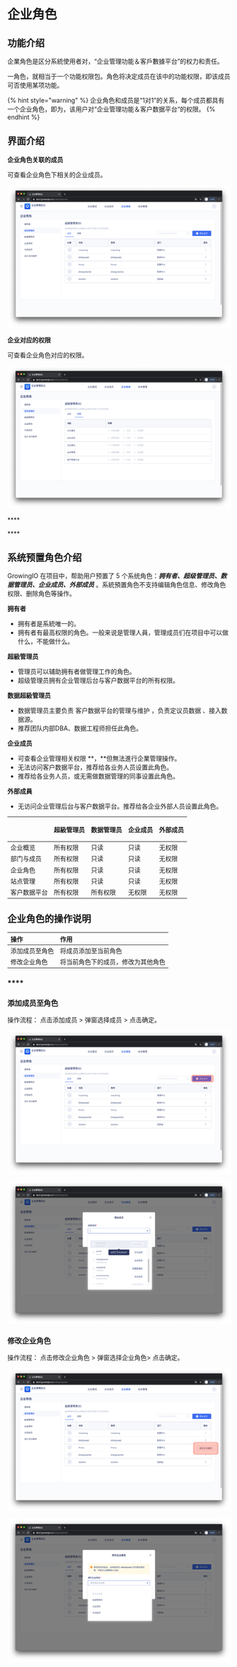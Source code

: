 # 企业角色

## 功能介绍

企業角色是区分系統使用者对，“企业管理功能＆客戶數據平台”的权力和责任。

一角色，就相当于一个功能权限包。角色将决定成员在该中的功能权限，即该成员可否使用某项功能。

{% hint style="warning" %}
企业角色和成员是“1对1”的关系，每个成员都具有一个企业角色，即为，该用户对“企业管理功能＆客户数据平台“的权限。
{% endhint %}

## 界面介绍

**企业角色关联的成员**

可查看企业角色下相关的企业成员。

![](../../.gitbook/assets/ying-mu-jie-tu-20201117-xia-wu-2.53.00.png)

**企业对应的权限**

可查看企业角色对应的权限。

![](../../.gitbook/assets/ying-mu-jie-tu-20201117-xia-wu-3.12.53.png)

\*\*\*\*

\*\*\*\*

## **系统预置角色介绍**

GrowingIO 在项目中，帮助用户预置了 5 个系统角色：_**拥有者、超级管理员、数据管理员、企业成员、外部成员**_ 。系統預置角色不支持编辑角色信息、修改角色权限、删除角色等操作。



**拥有者**

* 拥有者是系統唯一的。 
* 拥有者有最高权限的角色。一般来说是管理人員，管理成员们在项目中可以做什么，不能做什么。



**超級管理员**

* 管理员可以辅助拥有者做管理工作的角色。
* 超级管理员拥有企业管理后台与客户数据平台的所有权限。



**数据超級管理员**

* 数据管理员主要负责 客户数据平台的管理与维护 ，负责定议员数据 、接入数据源。 
* 推荐团队内部DBA、数据工程师担任此角色。



**企业成员**

* 可查看企业管理相关权限 **，**但無法進行企業管理操作。 
* 无法访问客户数据平台，推荐给各业务人员设置此角色。
* 推荐给各业务人员，或无需做数据管理的同事设置此角色。



**外部成員**

* 无访问企业管理后台与客户数据平台。推荐给各企业外部人员设置此角色。



<table>
  <thead>
    <tr>
      <th style="text-align:left"></th>
      <th style="text-align:left">
        <p>&#x8D85;&#x7D1A;&#x7BA1;&#x7406;&#x5458;</p>
        <p></p>
      </th>
      <th style="text-align:left">
        <p>&#x6570;&#x636E;&#x7BA1;&#x7406;&#x5458;</p>
        <p></p>
      </th>
      <th style="text-align:left">
        <p>&#x4F01;&#x4E1A;&#x6210;&#x5458;</p>
        <p></p>
      </th>
      <th style="text-align:left">&#x5916;&#x90E8;&#x6210;&#x5458;</th>
    </tr>
  </thead>
  <tbody>
    <tr>
      <td style="text-align:left">&#x4F01;&#x4E1A;&#x6982;&#x89C8;</td>
      <td style="text-align:left">&#x6240;&#x6709;&#x6743;&#x9650;</td>
      <td style="text-align:left">&#x53EA;&#x8BFB;</td>
      <td style="text-align:left">&#x53EA;&#x8BFB;</td>
      <td style="text-align:left">&#x65E0;&#x6743;&#x9650;</td>
    </tr>
    <tr>
      <td style="text-align:left">&#x90E8;&#x95E8;&#x4E0E;&#x6210;&#x5458;</td>
      <td style="text-align:left">&#x6240;&#x6709;&#x6743;&#x9650;</td>
      <td style="text-align:left">&#x53EA;&#x8BFB;</td>
      <td style="text-align:left">&#x53EA;&#x8BFB;</td>
      <td style="text-align:left">&#x65E0;&#x6743;&#x9650;</td>
    </tr>
    <tr>
      <td style="text-align:left">&#x4F01;&#x4E1A;&#x89D2;&#x8272;</td>
      <td style="text-align:left">&#x6240;&#x6709;&#x6743;&#x9650;</td>
      <td style="text-align:left">&#x53EA;&#x8BFB;</td>
      <td style="text-align:left">&#x53EA;&#x8BFB;</td>
      <td style="text-align:left">&#x65E0;&#x6743;&#x9650;</td>
    </tr>
    <tr>
      <td style="text-align:left">&#x7AD9;&#x70B9;&#x7BA1;&#x7406;</td>
      <td style="text-align:left">&#x6240;&#x6709;&#x6743;&#x9650;</td>
      <td style="text-align:left">&#x53EA;&#x8BFB;</td>
      <td style="text-align:left">&#x53EA;&#x8BFB;</td>
      <td style="text-align:left">&#x65E0;&#x6743;&#x9650;</td>
    </tr>
    <tr>
      <td style="text-align:left">&#x5BA2;&#x6237;&#x6570;&#x636E;&#x5E73;&#x53F0;</td>
      <td style="text-align:left">&#x6240;&#x6709;&#x6743;&#x9650;</td>
      <td style="text-align:left">&#x6240;&#x6709;&#x6743;&#x9650;</td>
      <td style="text-align:left">&#x65E0;&#x6743;&#x9650;</td>
      <td style="text-align:left">&#x65E0;&#x6743;&#x9650;</td>
    </tr>
  </tbody>
</table>





## 企业角色的操作说明

| 操作 | 作用 |
| :--- | :--- |
| 添加成员至角色 | 将成员添加至当前角色 |
| 修改企业角色 | 将当前角色下的成员，修改为其他角色 |

### \*\*\*\*

### **添加成员至角色**

操作流程： 点击添加成员 &gt;  弹窗选择成员 &gt; 点击确定。

![](../../.gitbook/assets/ying-mu-jie-tu-20201117-xia-wu-3.16.41.png)

![](../../.gitbook/assets/ying-mu-jie-tu-20201117-xia-wu-3.13.35.png)



### 修改企业角色

操作流程： 点击修改企业角色 &gt;  弹窗选择企业角色&gt; 点击确定。

![](../../.gitbook/assets/ying-mu-jie-tu-20201117-xia-wu-3.30.20.png)

![](../../.gitbook/assets/ying-mu-jie-tu-20201117-xia-wu-3.16.52.png)

